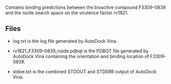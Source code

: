 Contains binding predictions between the bioactive compound F3309-0839 and the nside search space on the virulence factor rv1821.

## Files

- log.txt is the log file generated by AutoDock Vina.

- rv1821_F3309-0839_nside.pdbqt is the PDBQT file generated by AutoDock Vina containing the orientation and binding location of F3309-0839.

- stdoe.txt is the combined STDOUT and STDERR output of AutoDock Vina.

